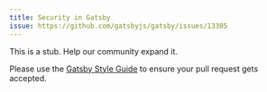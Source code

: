 ```yaml
---
title: Security in Gatsby
issue: https://github.com/gatsbyjs/gatsby/issues/13305
---
```


This is a stub. Help our community expand it.

Please use the [Gatsby Style Guide](/contributing/gatsby-style-guide/) to ensure your pull request gets accepted.